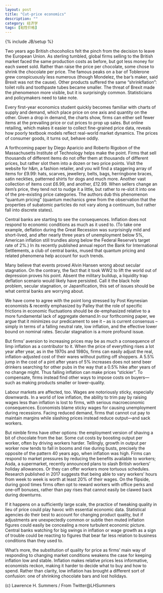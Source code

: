 ```yaml
---
layout: post
title: "Cut-price economics"
description: ""
category: 经济学
tags: [粘性价格]
---
```

{% include JB/setup %}



<p>Two years ago British chocoholics felt the pinch from the decision to leave the European Union. As sterling tumbled, global firms selling to the British market faced the same production costs as before, but got less money for each sweet sold. Rather than raise the price per chocolate, some chose to shrink the chocolate per price. The famous peaks on a bar of Toblerone grew conspicuously less numerous (though Mondelez, the bar’s maker, said Brexit was not the cause). Other products suffered the same “shrinkflation”: toilet rolls and toothpaste tubes became smaller. The threat of Brexit made the phenomenon more visible, but it is surprisingly common. Statisticians and policymakers need to take note. 
</p>

<p>Every first-year economics student quickly becomes familiar with charts of supply and demand, which place price on one axis and quantity on the other. Given a drop in demand, the charts show, firms can either sell fewer items at the prevailing price or cut prices to prop up sales. But online retailing, which makes it easier to collect fine-grained price data, reveals how poorly textbook models reflect real-world market dynamics. The prices of consumer goods, it turns out, behave oddly.
</p>

<p>A forthcoming paper by Diego Aparicio and Roberto Rigobon of the Massachusetts Institute of Technology helps make the point. Firms that sell thousands of different items do not offer them at thousands of different prices, but rather slot them into a dozen or two price points. Visit the website for h&m, a fashion retailer, and you will find a staggering array of items for £9.99: hats, scarves, jewellery, belts, bags, herringbone braces, satin neckties, patterned shirts for dogs and much more. Another vast collection of items cost £6.99, and another, £12.99. When sellers change an item’s price, they tend not to nudge it a little, but rather to re-slot it into one of the pre-existing price categories. The authors dub this phenomenon “quantum pricing” (quantum mechanics grew from the observation that the properties of subatomic particles do not vary along a continuum, but rather fall into discrete states).
</p>

<p>Central banks are starting to see the consequences. Inflation does not respond to economic conditions as much as it used to. (To take one example, deflation during the Great Recession was surprisingly mild and short-lived, and after nearly three years of unemployment below 5%, American inflation still trundles along below the Federal Reserve’s target rate of 2%.) In its recently published annual report the Bank for International Settlements, a club of central banks, mused that quantum pricing and related phenomena help account for such trends.</p>

<p>Many believe that events proved Alvin Hansen wrong about secular stagnation. On the contrary, the fact that it took WW2 to lift the world out of depression proves his point. Absent the military buildup, a liquidity trap deflation scenario would likely have persisted. Call it the black hole problem, secular stagnation, or Japanification, this set of issues should be what central banks are worrying about. </p>


<p>We have come to agree with the point long stressed by Post Keynesian economists & recently emphasized by Palley that the role of specific frictions in economic fluctuations should be de-emphasized relative to a more fundamental lack of aggregate demand.In our forthcoming paper, we argue that it minimizes our predicament to see it – as is current consensus – simply in terms of a falling neutral rate, low inflation, and the effective lower bound on nominal rates. Secular stagnation is a more profound issue.  </p>


<p>But firms’ aversion to increasing prices may be as much a consequence of limp inflation as a contributor to it. When the price of everything rises a lot year after year, as in the 1970s and 1980s, firms can easily adjust the real, inflation-adjusted cost of their wares without putting off shoppers. A 5.5% jump in the cost of a pint after years of 5% increases does not send beer drinkers searching for other pubs in the way that a 0.5% hike after years of no change might. Thus falling inflation can make prices “stickier”. To compensate, firms instead find other ways to impose costs on buyers—such as making products smaller or lower-quality.</p>


<p>Labour markets are affected, too. Wages are notoriously sticky, especially downwards. In a world of low inflation, the ability to trim pay by raising wages less than inflation is lost to firms, with serious macroeconomic consequences. Economists blame sticky wages for causing unemployment during recessions. Facing reduced demand, firms that cannot cut pay to maintain margins while slashing prices instead reduce output—and sack workers. </p>
 
 
<p>But nimble firms have other options: the employment version of shaving a bit of chocolate from the bar. Some cut costs by boosting output per worker, often by driving workers harder. Tellingly, growth in output per worker now tends to fall in booms and rise during busts, precisely the opposite of the pattern 40 years ago, when inflation was high. Firms can respond to market pressures by reducing the benefits available to workers; Asda, a supermarket, recently announced plans to slash British workers’ holiday allowances. Or they can offer workers more tortuous schedules. Research published in 2017 suggests that being able to vary workers’ hours from week to week is worth at least 20% of their wages. On the flipside, during good times firms often opt to reward workers with office perks and one-off bonuses, rather than pay rises that cannot easily be clawed back during downturns.</p>


<p> If it happens on a sufficiently large scale, the practice of tweaking quality in lieu of price could play havoc with essential economic data. Statistical agencies do their best to account for changing product quality, but if adjustments are unexpectedly common or subtle then muted inflation figures could easily be concealing a more turbulent economic picture. Central banks watching for big swings in inflation or wage growth as a sign of trouble could be reacting to figures that bear far less relation to business conditions than they used to.
</p>
<p> What’s more, the substitution of quality for price as firms’ main way of responding to changing market conditions weakens the case for keeping inflation low and stable. Inflation makes relative prices less informative, economists reckon, making it harder to decide what to buy and how to spend. Rather than clarity, low inflation has brought a different sort of confusion: one of shrinking chocolate bars and lost holidays. </p>
<p> </p>


<p> </p>

<p> </p>










<p> </p>
<p>(c) Lawrence H. Summers  / From Twitter@LHSummers </p>




















